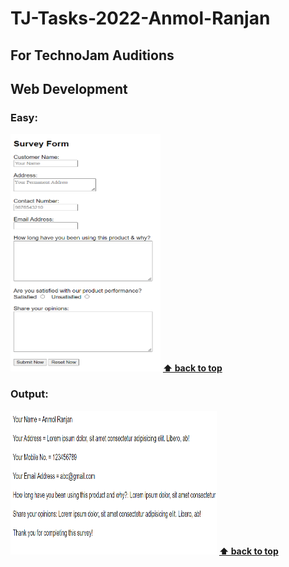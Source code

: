 # TJ-Tasks-2022-Anmol-Ranjan

## For TechnoJam Auditions

## Web Development

### Easy: 
   [<img src="images/easy1.png" height="380" width="240" title="Survey Form">](Web_Development/Easy/survey_form.html)
   **[⬆ back to top](###Easy)**
    
### Output:
   [<img src="images/easy2_output.png" height="230" width="330" title="Survey Form Output">](Web_Development/Easy/survey_form.html)
   **[⬆ back to top](###Easy)**


